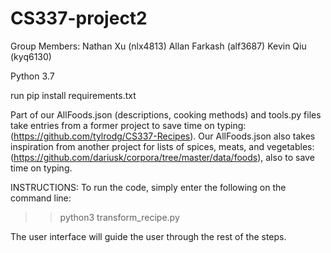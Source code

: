 # CS337-project2
Group Members:
Nathan Xu (nlx4813)
Allan Farkash (alf3687)
Kevin Qiu (kyq6130)

Python 3.7

run pip install requirements.txt

Part of our AllFoods.json (descriptions, cooking methods) and tools.py files take entries from a former project to save time on typing: (https://github.com/tylrodg/CS337-Recipes). Our AllFoods.json also takes inspiration from another project for lists of spices, meats, and vegetables: (https://github.com/dariusk/corpora/tree/master/data/foods), also to save time on typing.

INSTRUCTIONS:
To run the code, simply enter the following on the command line:
>> python3 transform_recipe.py

The user interface will guide the user through the rest of the steps.
